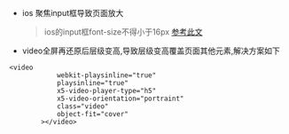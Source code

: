 * ios 聚焦input框导致页面放大
    > ios的input框font-size不得小于16px
    > [参考此文](https://stackoverflow.com/questions/2989263/disable-auto-zoom-in-input-text-tag-safari-on-iphone)

* video全屏再还原后层级变高,导致层级变高覆盖页面其他元素,解决方案如下
```
<video
			webkit-playsinline="true"
            playsinline="true"
			x5-video-player-type="h5"
			x5-video-orientation="portraint"
			class="video"
			object-fit="cover"
		></video>
```
